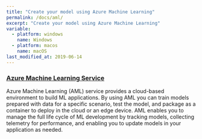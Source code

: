 ```yaml
---
title: "Create your model using Azure Machine Learning"
permalink: /docs/aml/
excerpt: "Create your model using Azure Machine Learning"
variable:
  - platform: windows
    name: Windows
  - platform: macos
    name: macOS
last_modified_at: 2019-06-14
---
```



### [Azure Machine Learning Service](https://docs.microsoft.com/en-us/azure/machine-learning/)

Azure Machine Learning (AML) service provides a cloud-based environment to build ML applications. By using AML you can train models prepared with data for a specific scenario, test the model, and package as a container to deploy in the cloud or an edge device. AML enables you to manage the full life cycle of ML development by tracking models, collecting telemetry for performance, and enabling you to update models in your application as needed.